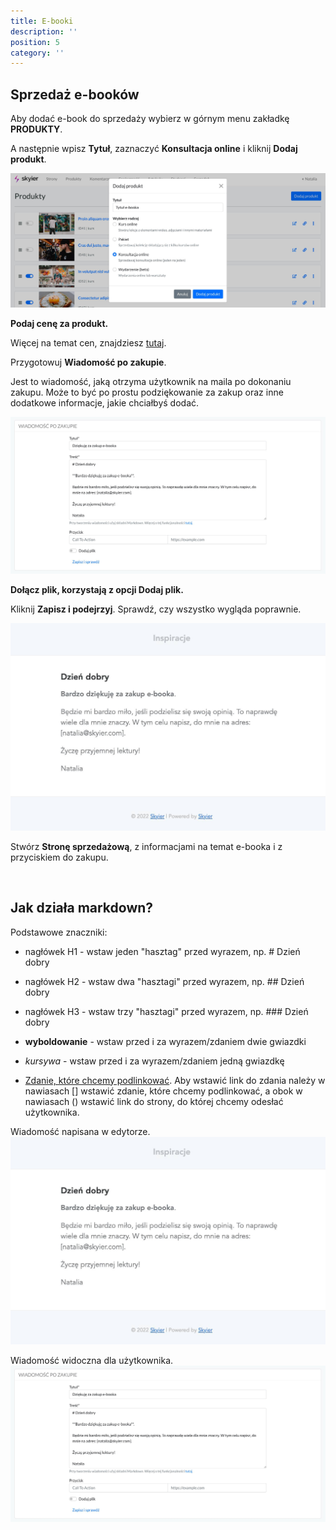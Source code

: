 ```yaml
---
title: E-booki
description: ''
position: 5
category: ''
---
```


## Sprzedaż e-booków

Aby dodać e-book do sprzedaży wybierz w górnym menu zakładkę **PRODUKTY**.

A następnie wpisz **Tytuł**, zaznaczyć **Konsultacja online** i kliknij **Dodaj produkt**.

<img src="/img/screen-konsultacja-ebook.jpg" alt=""/>

**Podaj cenę za produkt.**

Więcej na temat cen, znajdziesz [tutaj](https://support.skyier.com/sales).

Przygotowuj **Wiadomość po zakupie**. 

Jest to wiadomość, jaką otrzyma użytkownik na maila po dokonaniu zakupu. 
Może to być po prostu podziękowanie za zakup oraz inne dodatkowe informacje, jakie chciałbyś dodać.

<img src="/img/screen-wiadomosc-konsultacja-po.jpg" alt=""/>

**Dołącz plik, korzystają z opcji Dodaj plik.**

Kliknij **Zapisz i podejrzyj**. Sprawdź, czy wszystko wygląda poprawnie. 

<img src="/img/screen-wiadomosc-konsultacja-przed.jpg" alt=""/>

Stwórz **Stronę sprzedażową**, z informacjami na temat e-booka i z przyciskiem do zakupu. 

<br/>

## Jak działa markdown? 

Podstawowe znaczniki:

* nagłówek H1 - wstaw jeden "hasztag" przed wyrazem, np. # Dzień dobry

* nagłówek H2 - wstaw dwa "hasztagi" przed wyrazem, np. ## Dzień dobry

* nagłówek H3 - wstaw trzy "hasztagi" przed wyrazem, np. ### Dzień dobry

* **wyboldowanie** - wstaw przed i za wyrazem/zdaniem dwie gwiazdki

* *kursywa* - wstaw przed i za wyrazem/zdaniem jedną gwiazdkę

* [Zdanie, które chcemy podlinkować](https://www.google.com). Aby wstawić link do zdania należy w nawiasach [] wstawić zdanie, które chcemy podlinkować, a obok w nawiasach () wstawić link do strony, do której chcemy odesłać użytkownika.

Wiadomość napisana w edytorze.
<img src="/img/screen-wiadomosc-konsultacja-przed.jpg" alt=""/>

Wiadomość widoczna dla użytkownika.
<img src="/img/screen-wiadomosc-konsultacja-po.jpg" alt=""/>